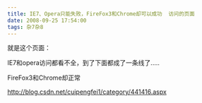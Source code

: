 ```yaml
---
title: IE7、Opera只能失败，FireFox3和Chrome却可以成功  访问的页面
date: 2008-09-25 17:54:00
tags: 杂7杂8
---
```

就是这个页面：

IE7和opera访问都看不全，到了下面都成了一条线了.....

FireFox3和Chrome却正常

[ http://blog.csdn.net/cuipengfei1/category/441416.aspx
](http://blog.csdn.net/cuipengfei1/category/441416.aspx)




